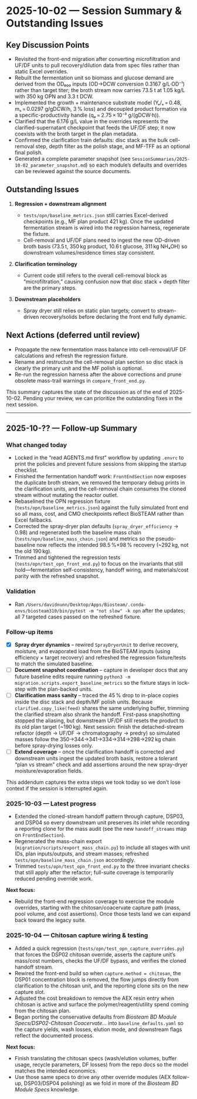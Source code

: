 # 2025-10-02 — Session Summary & Outstanding Issues

## Key Discussion Points

- Revisited the front-end migration after converting microfiltration and UF/DF units to pull recovery/dilution data from spec files rather than static Excel overrides.
- Rebuilt the fermentation unit so biomass and glucose demand are derived from the OD₆₀₀ inputs (OD→DCW conversion 0.3167 g/L·OD⁻¹) rather than target titer; the broth stream now carries 73.5 t at 1.05 kg/L with 350 kg OPN and 3.3 t DCW.
- Implemented the growth + maintenance substrate model (Yₓ/ₛ = 0.48, mₛ = 0.0297 g/gDCW/h, 3 % loss) and decoupled product formation via a specific-productivity handle (qₚ = 2.75 × 10⁻³ g/(gDCW·h)).
- Clarified that the 6.176 g/L value in the overrides represents the clarified-supernatant checkpoint that feeds the UF/DF step; it now coexists with the broth target in the plan metadata.
- Confirmed the clarification train defaults: disc stack as the bulk cell-removal step, depth filter as the polish stage, and MF-TFF as an optional final polish.
- Generated a complete parameter snapshot (see `SessionSummaries/2025-10-02_parameter_snapshot.md`) so each module’s defaults and overrides can be reviewed against the source documents.

## Outstanding Issues

1. **Regression + downstream alignment**
   - `tests/opn/baseline_metrics.json` still carries Excel-derived checkpoints (e.g., MF plan product 421 kg). Once the updated fermentation stream is wired into the regression harness, regenerate the fixture. 
   - Cell-removal and UF/DF plans need to ingest the new OD-driven broth basis (73.5 t, 350 kg product, 10.6 t glucose, 311 kg NH₄OH) so downstream volumes/residence times stay consistent.

2. **Clarification terminology**
   - Current code still refers to the overall cell-removal block as “microfiltration,” causing confusion now that disc stack + depth filter are the primary steps.

3. **Downstream placeholders**
   - Spray dryer still relies on static plan targets; convert to stream-driven recovery/solids before declaring the front end fully dynamic.

## Next Actions (deferred until review)

- Propagate the new fermentation mass balance into cell-removal/UF DF calculations and refresh the regression fixture.
- Rename and restructure the cell-removal plan section so disc stack is clearly the primary unit and the MF polish is optional.
- Re-run the regression harness after the above corrections and prune obsolete mass-trail warnings in `compare_front_end.py`.

This summary captures the state of the discussion as of the end of 2025-10-02. Pending your review, we can prioritize the outstanding fixes in the next session.

---

## 2025-10-?? — Follow-up Summary

### What changed today

- Locked in the “read AGENTS.md first” workflow by updating `.envrc` to print the policies and prevent future sessions from skipping the startup checklist.
- Finished the fermentation handoff work: `FrontEndSection` now exposes the duplicate broth stream, we removed the temporary debug prints in the clarification units, and the cell-removal chain consumes the cloned stream without mutating the reactor outlet.
- Rebaselined the OPN regression fixture (`tests/opn/baseline_metrics.json`) against the fully simulated front end so all mass, cost, and CMO checkpoints reflect BioSTEAM rather than Excel fallbacks.
- Corrected the spray-dryer plan defaults (`spray_dryer_efficiency` → 0.98) and regenerated both the baseline mass chain (`tests/opn/baseline_mass_chain.json`) and metrics so the pseudo-baseline now reflects the intended 98.5 %×98 % recovery (~292 kg, not the old 190 kg).
- Trimmed and tightened the regression tests (`tests/opn/test_opn_front_end.py`) to focus on the invariants that still hold—fermentation self-consistency, handoff wiring, and materials/cost parity with the refreshed snapshot.

### Validation

- Ran `/Users/davidnunn/Desktop/Apps/Biosteam/.conda-envs/biosteam310/bin/pytest -m "not slow" -k opn` after the updates; all 7 targeted cases passed on the refreshed fixture.

### Follow-up items

- [x] **Spray dryer dynamics** – rewired `SprayDryerUnit` to derive recovery, moisture, and evaporated load from the BioSTEAM inputs (using efficiency × target recovery) and refreshed the regression fixture/tests to match the simulated baseline.
- [ ] **Document snapshot coordination** – capture in developer docs that any future baseline edits require running `python3 -m migration.scripts.export_baseline_metrics` so the fixture stays in lock-step with the plan-backed units.
- [ ] **Clarification mass sanity** – traced the 45 % drop to in-place copies inside the disc stack and depth/MF polish units. Because `clarified.copy_like(feed)` shares the same underlying buffer, trimming the clarified stream also shrank the handoff. First-pass snapshotting stopped the aliasing, but downstream UF/DF still resets the product to its old plan target (~190 kg). Next session: finish the detached-stream refactor (depth → UF/DF → chromatography → predry) so simulated masses follow the 350→344→341→334→314→298→292 kg chain before spray-drying losses only.
- [ ] **Extend coverage** – once the clarification handoff is corrected and downstream units ingest the updated broth basis, restore a tolerant “plan vs stream” check and add assertions around the new spray-dryer moisture/evaporation fields.

This addendum captures the extra steps we took today so we don’t lose context if the session is interrupted again.

### 2025-10-03 — Latest progress

- Extended the cloned-stream handoff pattern through capture, DSP03, and DSP04 so every downstream unit preserves its inlet while recording a reporting clone for the mass audit (see the new `handoff_streams` map on `FrontEndSection`).
- Regenerated the mass-chain export (`migration/scripts/export_mass_chain.py`) to include all stages with unit IDs, plan inputs/outputs, and stream masses; refreshed `tests/opn/baseline_mass_chain.json` accordingly.
- Trimmed `tests/opn/test_opn_front_end.py` to the three invariant checks that still apply after the refactor; full-suite coverage is temporarily reduced pending override work.

**Next focus:**
- Rebuild the front-end regression coverage to exercise the module overrides, starting with the chitosan/coacervate capture path (mass, pool volume, and cost assertions). Once those tests land we can expand back toward the legacy suite.

### 2025-10-04 — Chitosan capture wiring & testing

- Added a quick regression (`tests/opn/test_opn_capture_overrides.py`) that forces the DSP02 chitosan override, asserts the capture unit’s mass/cost numbers, checks the UF/DF bypass, and verifies the cloned handoff stream.
- Rewired the front-end build so when `capture.method = chitosan`, the DSP01 concentration block is removed, the flow jumps directly from clarification to the chitosan unit, and the reporting clone sits on the new capture slot.
- Adjusted the cost breakdown to remove the AEX resin entry when chitosan is active and surface the polymer/reagent/utility spend coming from the chitosan plan.
- Began porting the conservative defaults from *Biosteam BD Module Specs/DSP02-Chitosan Coacervate…* into `baseline_defaults.yaml` so the capture yields, wash losses, elution mode, and downstream flags reflect the documented process.

**Next focus:**
- Finish translating the chitosan specs (wash/elution volumes, buffer usage, recycle parameters, DF losses) from the repo docs so the model matches the intended economics.
- Use those same specs to drive any other override modules (AEX follow-up, DSP03/DSP04 polishing) as we fold in more of the *Biosteam BD Module Specs* knowledge.
